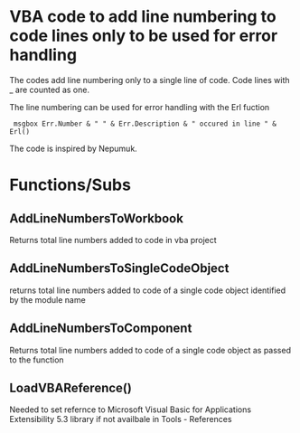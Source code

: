 # VBA code to add line numbering to code lines only to be used for error handling

The codes add line numbering only to a single line of code. Code lines with _ are counted as one.

The line numbering can be used for error handling with the Erl fuction

` msgbox Err.Number & " " & Err.Description & " occured in line " & Erl()`

The code is inspired by Nepumuk.

# Functions/Subs
## AddLineNumbersToWorkbook
Returns total line numbers added to code in vba project

## AddLineNumbersToSingleCodeObject
returns total line numbers added to code of a single code object identified by the module name

## AddLineNumbersToComponent
Returns total line numbers added to code of a single code object as passed to the function

## LoadVBAReference()
Needed to set refernce to Microsoft Visual Basic for Applications Extensibility 5.3 library if not availbale in Tools - References

